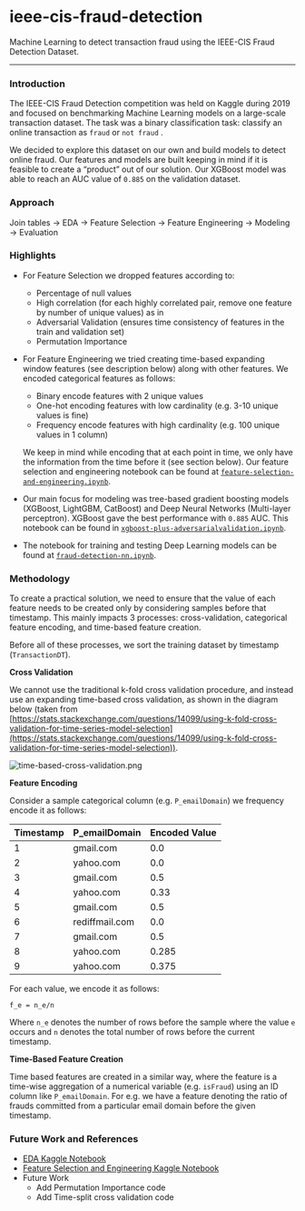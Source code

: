 # ieee-cis-fraud-detection
Machine Learning to detect transaction fraud using the IEEE-CIS Fraud Detection Dataset.

---

### Introduction

The IEEE-CIS Fraud Detection competition was held on Kaggle during 2019 and focused on benchmarking Machine Learning models on a large-scale transaction dataset. The task was a binary classification task: classify an online transaction as `fraud` or `not fraud` .

We decided to explore this dataset on our own and build models to detect online fraud. Our features and models are built keeping in mind if it is feasible to create a “product” out of our solution. Our XGBoost model was able to reach an AUC value of `0.885` on the validation dataset.

### Approach

Join tables → EDA → Feature Selection → Feature Engineering → Modeling → Evaluation

### Highlights

- For Feature Selection we dropped features according to:
    - Percentage of null values
    - High correlation (for each highly correlated pair, remove one feature by number of unique values) as in
    - Adversarial Validation (ensures time consistency of features in the train and validation set)
    - Permutation Importance
- For Feature Engineering we tried creating time-based expanding window features (see description below) along with other features. We encoded categorical features as follows:
    - Binary encode features with 2 unique values
    - One-hot encoding features with low cardinality (e.g. 3-10 unique values is fine)
    - Frequency encode features with high cardinality (e.g. 100 unique values in 1 column)
    
    We keep in mind while encoding that at each point in time, we only have the information from the time before it (see section below). Our feature selection and engineering notebook can be found at [`feature-selection-and-engineering.ipynb`](https://github.com/VedangW/ieee-cis-fraud-detection/blob/main/experiments/feature-selection-and-engineering.ipynb).
    
- Our main focus for modeling was tree-based gradient boosting models (XGBoost, LightGBM, CatBoost) and Deep Neural Networks (Multi-layer perceptron). XGBoost gave the best performance with `0.885` AUC. This notebook can be found in [`xgboost-plus-adversarialvalidation.ipynb`](https://github.com/VedangW/ieee-cis-fraud-detection/blob/main/experiments/xgboost-plus-adversarialvalidation.ipynb).
- The notebook for training and testing Deep Learning models can be found at [`fraud-detection-nn.ipynb`](https://github.com/VedangW/ieee-cis-fraud-detection/blob/main/experiments/fraud-detection-nn.ipynb).

### Methodology

To create a practical solution, we need to ensure that the value of each feature needs to be created only by considering samples before that timestamp. This mainly impacts 3 processes: cross-validation, categorical feature encoding, and time-based feature creation.

Before all of these processes, we sort the training dataset by timestamp (`TransactionDT`).

**Cross Validation**

We cannot use the traditional k-fold cross validation procedure, and instead use an expanding time-based cross validation, as shown in the diagram below (taken from [https://stats.stackexchange.com/questions/14099/using-k-fold-cross-validation-for-time-series-model-selection](https://stats.stackexchange.com/questions/14099/using-k-fold-cross-validation-for-time-series-model-selection)).

![time-based-cross-validation.png](README%20for%20IEEE%20-%20CIS%20Fraud%20Detection%20fb6b75c1bd204b54a75ef21a72df977d/time-based-cross-validation.png)

**Feature Encoding**

Consider a sample categorical column (e.g. `P_emailDomain`) we frequency encode it as follows:

| Timestamp | P_emailDomain | Encoded Value |
| --- | --- | --- |
| 1 | gmail.com | 0.0 |
| 2 | yahoo.com | 0.0 |
| 3 | gmail.com | 0.5 |
| 4 | yahoo.com | 0.33 |
| 5 | gmail.com | 0.5 |
| 6 | rediffmail.com | 0.0 |
| 7 | gmail.com | 0.5 |
| 8 | yahoo.com | 0.285 |
| 9 | yahoo.com | 0.375 |

For each value, we encode it as follows:

```
f_e = n_e/n
```

Where `n_e` denotes the number of rows before the sample where the value `e` occurs and `n` denotes the total number of rows before the current timestamp.

**Time-Based Feature Creation**

Time based features are created in a similar way, where the feature is a time-wise aggregation of a numerical variable (e.g. `isFraud`) using an ID column like `P_emailDomain`. For e.g. we have a feature denoting the ratio of frauds committed from a particular email domain before the given timestamp. 

### Future Work and References

- [EDA Kaggle Notebook](https://www.kaggle.com/vedangw/frauddetection-ieee-cis)
- [Feature Selection and Engineering Kaggle Notebook](https://www.kaggle.com/vedangw/feature-selection-and-engineering)
- Future Work
    - Add Permutation Importance code
    - Add Time-split cross validation code